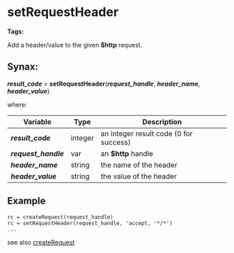 # setRequestHeader

**Tags:**
<badge text='curl' vertical='middle' />
<badge text='http' vertical='middle' />

Add a header/value to the given **$http** request.

## Synax:

***result_code*** = **setRequestHeader**(***request_handle***, ***header_name***, ***header_value***)

where:

| Variable | Type | Description |
|--|--|--|
***result_code*** | integer |an integer result code (0 for success)
***request_handle*** | var | an **$http** handle
***header_name*** | string |the name of the header
***header_value*** | string |the value of the header

## Example
```
rc = createRequest(request_handle)
rc = setRequestHeader(request_handle, 'accept, '*/*')
...
```

see also [createRequest](../createRequest/#heading)